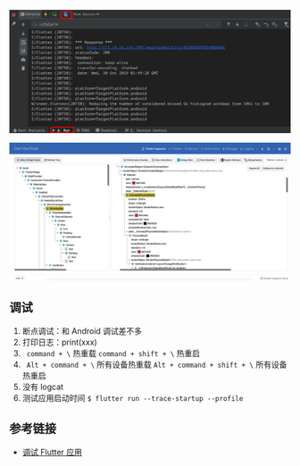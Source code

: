 
![devtool](assets/img/devtool.png)

![dart-dev-tool](assets/img/dart-dev-tool.png)

## 调试
1. 断点调试：和 Android 调试差不多
2. 打印日志：print(xxx)
3. ` command + \` 热重载 ` command + shift + \ ` 热重启
4. ` Alt + command + \` 所有设备热重载 ` Alt + command + shift + \ ` 所有设备热重启
5. 没有 logcat
6. 测试应用启动时间 `$ flutter run --trace-startup --profile`

## 参考链接
- [调试 Flutter 应用](https://flutter.cn/docs/testing/debugging)
